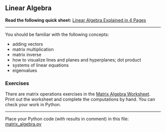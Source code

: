 ## Linear Algebra

**Read the following quick sheet:**
[  Linear Algebra Explained in 4 Pages](math/linear_algebra_in_4pages.pdf)

---

You should be familiar with the following concepts:
* adding vectors
* matrix multiplication
* matrix inverse
* how to visualize lines and planes and hyperplanes; dot product
* systems of linear equations
* eigenvalues

### Exercises  

There are matrix operations exercises in the [Matrix Algebra Worksheet](math/matrix_algebra_worksheet.pdf).  Print out the worksheet and complete the computations by hand.  You can check your work in Python.

---

Place your Python code (with results in comment) in this file: [matrix_algebra.py](math/matrix_algebra.py) 


